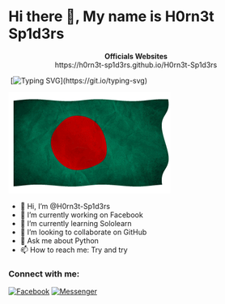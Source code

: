 <h1>Hi there 👋, My name is H0rn3t Sp1d3rs</h1>
<div align="center" width="50"><b> Officials Websites</b>
<br>                 
https://h0rn3t-sp1d3rs.github.io/H0rn3t-Sp1d3rs
</div>
  
&nbsp;[![Typing SVG](http://readme-typing-svg.herokuapp.com?color=00F700&size=36&multiline=true&width=970&height=60&lines=Hello+there%2C+fellow+%3Chackers%2F%3E+and+%3Ccoder%2F%3E!)](https://git.io/typing-svg)

<img src="https://github.com/M4D-S0UL/M4D-S0UL/blob/main/m4d.gif"/><br>
</h1>


- 👋 Hi, I’m @H0rn3t-Sp1d3rs
- 🔭 I’m currently working on Facebook
- 🌱 I’m currently learning Sololearn
- 👯 I’m looking to collaborate on GitHub
- 💬 Ask me about Python
- 📫 How to reach me: Try and try



<h3 align="left">Connect with me:</h3>
<p align="left">
<a href="https://www.facebook.com/H0rn3t.Sp1d3rs"><img title="Facebook" src="https://img.shields.io/badge/Facebook-red?style=for-the-badge&logo=facebook"></a>
<a href="https://www.facebook.com/call.me.H0rn3t.Sp1d3rs"><img title="Messenger" src="https://img.shields.io/badge/Messenger-red?style=for-the-badge&logo=messenger"></a>

